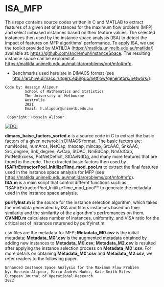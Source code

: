 # ISA_MFP
This repo contains source codes written in C and MATLAB to extract features of a given set of instances for the maximum flow problem (MFP) and select unbiased instances based on their feature values. The selected instances then used by the instance space analysis (ISA) to detect the impact of features on MFP algorithms' performance. 
To apply ISA, we use the toolkit provided by MATILDA (https://matilda.unimelb.edu.au/matilda/) available at: https://github.com/andremun/InstanceSpace. The resulting instance space can be explored at https://matilda.unimelb.edu.au/matilda/problems/opt/mfp#mfp.

* Benchmarks used here are in DIMACS format (see http://archive.dimacs.rutgers.edu/pub/netflow/generators/network/).

```
Code by: Hossein Alipour
         School of Mathematics and Statistics
         The University of Melbourne
         Australia
         2021
         Email: h.alipour@unimelb.edu.au
 
 Copyright: Hossein Alipour
 ```

[![DOI](https://zenodo.org/badge/DOI/10.5281/zenodo.4922868.svg)](https://doi.org/10.5281/zenodo.4922868)


 **dimacs_baisc_factors_sorted.c** is a source code in C to extract the basic factors of a given netwrok in DIMACS format. The basic factors are: numNodes, numArcs, NetCap, maxcap, mincap, SrcAAC, SnkAAC,  Src_degree, Snk_degree, AvCap, StDAC, NmBdCap, NmGdCap, PotNetExcess, PotNetDeficit, StDAvNdDg, and many more features that are found in the code. The extracted basic factors then used by **ISAFtrExtractorPool_InitilizeTime_mod_pool.m** to extract the final features used in the instance space analysis for MFP (see https://matilda.unimelb.edu.au/matilda/problems/opt/mfp#mfp).  
**ISA.m** is a main script that control differnt functions such as "ISAFtrExtractorPool_InitilizeTime_mod_pool** to generate the metadata used in the instance space analysis.

**purifyInst.m** is the source for the instance selection algorithm, which takes the metadata generated by ISA and filters instances based on thier similarity and the similarity of the algorithm's perfromances on them. **CVNND.m** calculates number of instances, unifomrity, and ViSA ratio for the critical set of instances returened by purifyInst.m.


csv files are the metadata for MFP; **Metadata_M0.csv** is the initial metadata; **Metadata_M0'.csv** is the augmented metadata obtained by adding new instances to **Metadata_M0.csv**; **Metadata_M2.csv** is resulted after applying the instance selection process on **Metadata_M0'.csv**. For more details on obtaining **Metadata_M0'.csv** and **Metadata_M2.csv**, we refer readers to the following paper.
```
Enhanced Instance Space Analysis for the Maximum Flow Problem
by: Hossein Alipour, Mario Andrés Muñoz, Kate Smith-Miles
European Journal of Operational Research
2022
```


